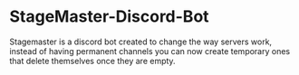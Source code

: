 # StageMaster-Discord-Bot
Stagemaster is a discord bot created to change the way servers work, instead of having permanent channels you can now create temporary ones that delete themselves once they are empty.
